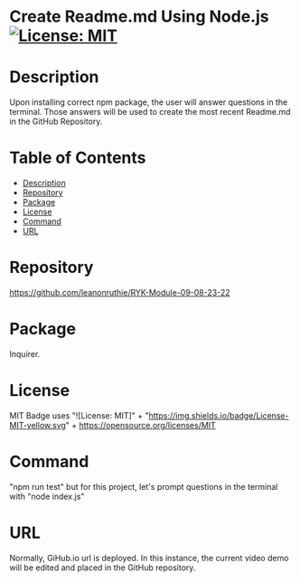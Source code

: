 
  # Create Readme.md Using Node.js [![License: MIT](https://img.shields.io/badge/License-MIT-yellow.svg)](https://opensource.org/licenses/MIT)
  
  # Description
  Upon installing correct npm package, the user will answer questions in the terminal. Those answers will be used to create the most recent Readme.md in the GitHub Repository.

  # Table of Contents 
  * [Description](#description)
  * [Repository](#repository)
  * [Package](#package)
  * [License](#license)
  * [Command](#command)
  * [URL](#url)
  
  # Repository
  https://github.com/leanonruthie/RYK-Module-09-08-23-22
  
  # Package 
  Inquirer.
  
  # License
  MIT Badge uses "![License: MIT]" + "https://img.shields.io/badge/License-MIT-yellow.svg" + https://opensource.org/licenses/MIT

  # Command
  "npm run test" but for this project, let's prompt questions in the terminal with "node index.js"

  # URL 
  Normally, GiHub.io url is deployed. In this instance, the current video demo will be edited and placed in the GitHub repository.

